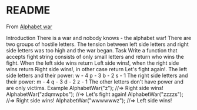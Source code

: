 # README

From [Alphabet war](https://www.codewars.com/kata/alphabet-war/train/java)

Introduction
There is a war and nobody knows - the alphabet war!
There are two groups of hostile letters. The tension between left side letters and right side letters was too high and the war began.
Task
Write a function that accepts fight string consists of only small letters and return who wins the fight. When the left side wins return Left side wins!, when the right side wins return Right side wins!, in other case return Let's fight again!.
The left side letters and their power:
 w - 4
 p - 3
 b - 2
 s - 1
The right side letters and their power:
 m - 4
 q - 3
 d - 2
 z - 1
The other letters don't have power and are only victims.
Example
AlphabetWar("z");        //=> Right side wins!
AlphabetWar("zdqmwpbs"); //=> Let's fight again!
AlphabetWar("zzzzs");    //=> Right side wins!
AlphabetWar("wwwwwwz");  //=> Left side wins!

